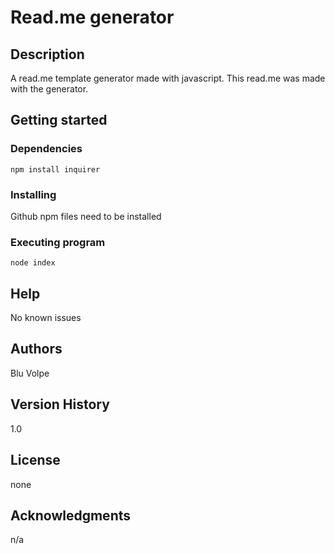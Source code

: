 # Read.me generator

  
    
  
## Description
A read.me template generator made with javascript. This read.me was made with the generator.

## Getting started
### Dependencies
```npm install inquirer```


### Installing
Github
npm files need to be installed

### Executing program
```node index```


## Help
No known issues

## Authors
Blu Volpe

## Version History
1.0

## License
 none

## Acknowledgments
n/a
